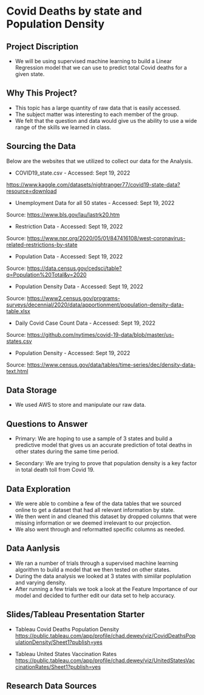 # Covid Deaths by state and Population Density

## Project Discription
- We will be using supervised machine learning to build a Linear Regression model that we can use to predict total 
Covid deaths for a given state.

## Why This Project?
- This topic has a large quantity of raw data that is easily accessed.
- The subject matter was interesting to each member of the group.
- We felt that the question and data would give us the ability to use a wide range of the skills we learned in class.

## Sourcing the Data
Below are the websites that we utilized to collect our data for the Analysis.

- COVID19_state.csv - Accessed: Sept 19, 2022

 https://www.kaggle.com/datasets/nightranger77/covid19-state-data?resource=download
 

- Unemployment Data for all 50 states - Accessed: Sept 19, 2022

Source: https://www.bls.gov/lau/lastrk20.htm


- Restriction Data - Accessed: Sept 19, 2022

Source: https://www.npr.org/2020/05/01/847416108/west-coronavirus-related-restrictions-by-state


- Population Data - Accessed: Sept 19, 2022

Source: https://data.census.gov/cedsci/table?q=Population%20Total&y=2020


- Population Density Data - Accessed: Sept 19, 2022

Source: https://www2.census.gov/programs-surveys/decennial/2020/data/apportionment/population-density-data-table.xlsx


- Daily Covid Case Count Data - Accessed: Sept 19, 2022

Source: https://github.com/nytimes/covid-19-data/blob/master/us-states.csv


- Population Density - Accessed: Sept 19, 2022

Source: https://www.census.gov/data/tables/time-series/dec/density-data-text.html


## Data Storage
- We used AWS to store and manipulate our raw data.

## Questions to Answer

- Primary: We are hoping to use a sample of 3 states and build a predictive model that gives us an accurate prediction of total deaths in other states during the same time period.

- Secondary: We are trying to prove that population density is a key factor in total death toll from Covid 19.

## Data Exploration
- We were able to combine a few of the data tables that we sourced online to get a dataset that had all relevant information by state.
- We then went in and cleaned this dataset by dropped columns that were missing information or we deemed irrelevant to our projection.
- We also went through and reformatted specific columns as needed.

## Data Aanlysis
- We ran a number of trials through a supervised machine learning algorithm to build a model that we then tested on other states.
- During the data analysis we looked at 3 states with simiilar poplulation and varying density.
- After running a few trials we took a look at the Feature Importance  of our model and decided to further edit our data set to help accuracy.


## Slides/Tableau Presentation Starter

- Tableau Covid Deaths Population Density
https://public.tableau.com/app/profile/chad.dewey/viz/CovidDeathsPopulationDensity/Sheet1?publish=yes 

- Tableau United States Vaccination Rates
https://public.tableau.com/app/profile/chad.dewey/viz/UnitedStatesVaccinationRates/Sheet1?publish=yes 
## Research Data Sources

